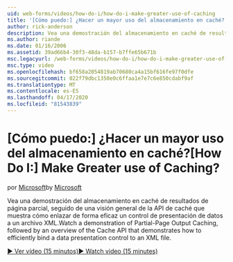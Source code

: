 ```yaml
---
uid: web-forms/videos/how-do-i/how-do-i-make-greater-use-of-caching
title: '[Cómo puedo:] ¿Hacer un mayor uso del almacenamiento en caché? | Microsoft Docs'
author: rick-anderson
description: Vea una demostración del almacenamiento en caché de resultados de página parcial, seguido de una visión general de la API de caché que muestra cómo enlazar de forma eficaz una presentación de datos...
ms.author: riande
ms.date: 01/16/2006
ms.assetid: 39ad66b4-30f3-48da-b157-b7ffe65b671b
msc.legacyurl: /web-forms/videos/how-do-i/how-do-i-make-greater-use-of-caching
msc.type: video
ms.openlocfilehash: bf658a2054819ab70680ca4a15bf616fe97f0dfe
ms.sourcegitcommit: 022f79dbc1350e0c6ffaa1e7e7c6e850cdabf9af
ms.translationtype: MT
ms.contentlocale: es-ES
ms.lasthandoff: 04/17/2020
ms.locfileid: "81543839"
---
```

# <a name="how-do-i-make-greater-use-of-caching"></a><span data-ttu-id="a9d97-104">[Cómo puedo:] ¿Hacer un mayor uso del almacenamiento en caché?</span><span class="sxs-lookup"><span data-stu-id="a9d97-104">[How Do I:] Make Greater use of Caching?</span></span>

<span data-ttu-id="a9d97-105">por [Microsoft](https://github.com/microsoft)</span><span class="sxs-lookup"><span data-stu-id="a9d97-105">by [Microsoft](https://github.com/microsoft)</span></span>

<span data-ttu-id="a9d97-106">Vea una demostración del almacenamiento en caché de resultados de página parcial, seguido de una visión general de la API de caché que muestra cómo enlazar de forma eficaz un control de presentación de datos a un archivo XML.</span><span class="sxs-lookup"><span data-stu-id="a9d97-106">Watch a demonstration of Partial-Page Output Caching, followed by an overview of the Cache API that demonstrates how to efficiently bind a data presentation control to an XML file.</span></span>

[<span data-ttu-id="a9d97-107">&#9654; Ver vídeo (15 minutos)</span><span class="sxs-lookup"><span data-stu-id="a9d97-107">&#9654; Watch video (15 minutes)</span></span>](https://channel9.msdn.com/Blogs/ASP-NET-Site-Videos/how-do-i-make-greater-use-of-caching)
